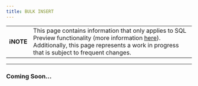 ```yaml
---
title: BULK INSERT
---
```


| | |
|-|-|
| **ℹ️NOTE** | This page contains information that only applies to SQL Preview functionality (more information [here](/sql-preview/sql-preview)). Additionally, this page represents a work in progress that is subject to frequent changes. |

---

### Coming Soon...